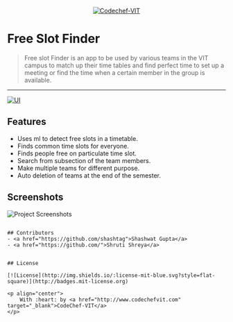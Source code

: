 <p align="center"><a href="http://www.codechefvit.com" target="_blank"><img src="https://s3.amazonaws.com/codechef_shared/sites/all/themes/abessive/logo-3.png" title="CodeChef-VIT" alt="Codechef-VIT"></a>
</p>

# Free Slot Finder

> <Subtitle>
> Free slot Finder is an app to be used by various teams in the VIT campus to match up their time tables and find perfect time to set up a meeting or find the time when a certain member in the group is available.

---

  [![UI ](https://img.shields.io/badge/User%20Interface-Link%20to%20UI-orange?style=flat-square&logo=appveyor)](https://nodemailer-cc.herokuapp.com/)




## Features

- Uses ml to detect free slots in a timetable.
- Finds common time slots for everyone.
- Finds people free on particulate time slot.
- Search from subsection of the team members.
- Make multiple teams for different purpose.
- Auto deletion of teams at the end of the semester.





## Screenshots
<img src="/assets/screenshots/Screenshot 2020-06-21 at 4.11.37 PM.png" alt="Project Screenshots">

```

## Contributors
- <a href="https://github.com/shashtag">Shashwat Gupta</a>
- <a href="https://github.com/">Shruti Shreya</a>


## License

[![License](http://img.shields.io/:license-mit-blue.svg?style=flat-square)](http://badges.mit-license.org)

<p align="center">
	With :heart: by <a href="http://www.codechefvit.com" target="_blank">CodeChef-VIT</a>
</p>
